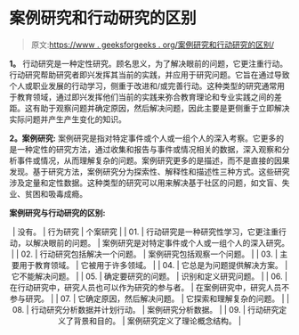 # 案例研究和行动研究的区别

> 原文:[https://www . geeksforgeeks . org/案例研究和行动研究的区别/](https://www.geeksforgeeks.org/difference-between-case-study-and-action-research/)

**1。**
行动研究是一种定性研究。顾名思义，为了解决眼前的问题，它更注重行动。行动研究帮助研究者即兴发挥其当前的实践，并应用于研究问题。它旨在通过导致个人或职业发展的行动学习，侧重于改进和/或完善行动。这种类型的研究通常用于教育领域，通过即兴发挥他们当前的实践来弥合教育理论和专业实践之间的差距。这有助于观察问题并确定原因，然后解决问题，因此主要是更侧重于立即解决实际问题并产生产生变化的知识。

**2。案例研究:**
案例研究是指对特定事件或个人或一组个人的深入考察。它更多的是一种定性的研究方法，通过收集和报告与事件或情况相关的数据，深入观察和分析事件或情况，从而理解复杂的问题。案例研究更多的是描述，而不是直接的因果发现。基于研究方法，案例研究分为探索性、解释性和描述性三种方式。这些研究涉及定量和定性数据。这种类型的研究可以用来解决基于社区的问题，如文盲、失业、贫困和吸毒成瘾。

**案例研究与行动研究的区别:**

<center>

| 没有。 | 行为研究 | 个案研究 |
| 01. | 行动研究是一种研究性学习，它更注重行动，以解决眼前的问题。 | 案例研究是对特定事件或个人或一组个人的深入研究。 |
| 02. | 行动研究包括解决一个问题。 | 案例研究包括观察一个问题。 |
| 03. | 主要用于教育领域。 | 它被用于许多领域。 |
| 04. | 它总是为问题提供解决方案。 | 它不能解决问题。 |
| 05. | 确定要研究的问题。 | 识别和定义研究问题。 |
| 06. | 在行动研究中，研究人员也可以作为研究的参与者。 | 在案例研究中，研究人员不参与研究。 |
| 07. | 它确定原因，然后解决问题。 | 它探索和理解复杂的问题。 |
| 08. | 行动研究分析数据并计划行动。 | 案例研究分析数据。 |
| 09. | 行动研究定义了背景和目的。 | 案例研究定义了理论概念结构。 |

</center>